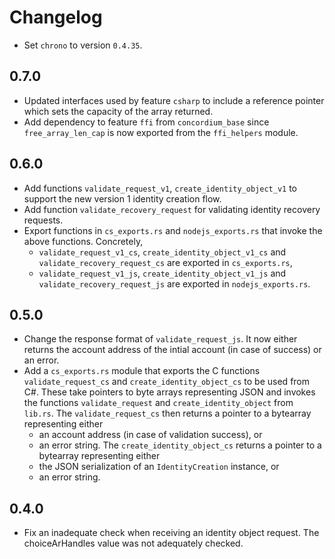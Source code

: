 # Changelog

- Set `chrono` to version `0.4.35`.

## 0.7.0
  - Updated interfaces used by feature `csharp` to include a reference pointer which sets the capacity of the array returned.
  - Add dependency to feature `ffi` from `concordium_base` since `free_array_len_cap` is now exported from the `ffi_helpers` module.

## 0.6.0
  - Add functions `validate_request_v1`, `create_identity_object_v1` to support the new version 1 identity creation flow.
  - Add function `validate_recovery_request` for validating identity recovery requests.
  - Export functions in `cs_exports.rs` and `nodejs_exports.rs` that invoke the above functions. Concretely,
      * `validate_request_v1_cs`, `create_identity_object_v1_cs` and `validate_recovery_request_cs` are exported in `cs_exports.rs`,
      * `validate_request_v1_js`, `create_identity_object_v1_js` and `validate_recovery_request_js` are exported in `nodejs_exports.rs`.

## 0.5.0
  - Change the response format of `validate_request_js`. It now either returns the account address of the intial account (in case of success) or an error.
  - Add a `cs_exports.rs` module that exports the C functions `validate_request_cs` and `create_identity_object_cs` to be used from C#. 
    These take pointers to byte arrays representing JSON and invokes the functions `validate_request` and `create_identity_object` from `lib.rs`.
    The `validate_request_cs` then returns a pointer to a bytearray representing either
      * an account address (in case of validation success), or
      * an error string.
    The `create_identity_object_cs` returns a pointer to a bytearray representing either
      * the JSON serialization of an `IdentityCreation` instance, or
      * an error string. 

## 0.4.0

  - Fix an inadequate check when receiving an identity object request. The
    choiceArHandles value was not adequately checked.

